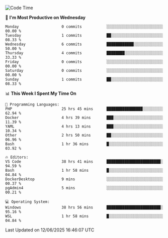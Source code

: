<!--START_SECTION:waka-->
![Code Time](http://img.shields.io/badge/Code%20Time-5%2C090%20hrs%2030%20mins-blue)

📅 **I'm Most Productive on Wednesday** 

```text
Monday                   0 commits           ░░░░░░░░░░░░░░░░░░░░░░░░░   00.00 % 
Tuesday                  1 commits           ██░░░░░░░░░░░░░░░░░░░░░░░   08.33 % 
Wednesday                6 commits           ████████████░░░░░░░░░░░░░   50.00 % 
Thursday                 4 commits           ████████░░░░░░░░░░░░░░░░░   33.33 % 
Friday                   0 commits           ░░░░░░░░░░░░░░░░░░░░░░░░░   00.00 % 
Saturday                 0 commits           ░░░░░░░░░░░░░░░░░░░░░░░░░   00.00 % 
Sunday                   1 commits           ██░░░░░░░░░░░░░░░░░░░░░░░   08.33 % 
```


📊 **This Week I Spent My Time On** 

```text
💬 Programming Languages: 
PHP                      25 hrs 45 mins      ████████████████░░░░░░░░░   62.94 % 
Docker                   4 hrs 39 mins       ███░░░░░░░░░░░░░░░░░░░░░░   11.39 % 
YAML                     4 hrs 13 mins       ███░░░░░░░░░░░░░░░░░░░░░░   10.34 % 
Other                    2 hrs 50 mins       ██░░░░░░░░░░░░░░░░░░░░░░░   06.96 % 
Bash                     1 hr 36 mins        █░░░░░░░░░░░░░░░░░░░░░░░░   03.92 % 

🔥 Editors: 
VS Code                  38 hrs 41 mins      ████████████████████████░   94.59 % 
Bash                     1 hr 58 mins        █░░░░░░░░░░░░░░░░░░░░░░░░   04.84 % 
DockerDesktop            9 mins              ░░░░░░░░░░░░░░░░░░░░░░░░░   00.37 % 
pgAdmin4                 5 mins              ░░░░░░░░░░░░░░░░░░░░░░░░░   00.21 % 

💻 Operating System: 
Windows                  38 hrs 56 mins      ████████████████████████░   95.16 % 
WSL                      1 hr 58 mins        █░░░░░░░░░░░░░░░░░░░░░░░░   04.84 % 
```


 Last Updated on 12/06/2025 16:46:07 UTC
<!--END_SECTION:waka-->
